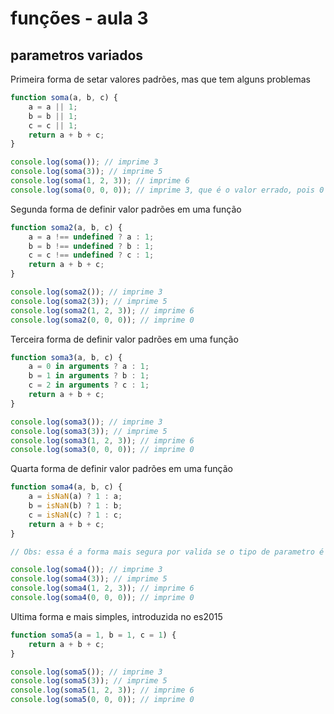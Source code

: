 # funções - aula 3
## parametros variados

Primeira forma de setar valores padrões, mas que tem alguns problemas

```javascript
function soma(a, b, c) {
    a = a || 1;
    b = b || 1;
    c = c || 1;
    return a + b + c;
}

console.log(soma()); // imprime 3
console.log(soma(3)); // imprime 5
console.log(soma(1, 2, 3)); // imprime 6
console.log(soma(0, 0, 0)); // imprime 3, que é o valor errado, pois 0 é considerado como falso em js.
```

Segunda forma de definir valor padrões em uma função

```javascript
function soma2(a, b, c) {
    a = a !== undefined ? a : 1;
    b = b !== undefined ? b : 1;
    c = c !== undefined ? c : 1;
    return a + b + c;
}

console.log(soma2()); // imprime 3
console.log(soma2(3)); // imprime 5
console.log(soma2(1, 2, 3)); // imprime 6
console.log(soma2(0, 0, 0)); // imprime 0
```

Terceira forma de definir valor padrões em uma função

```javascript
function soma3(a, b, c) {
    a = 0 in arguments ? a : 1;
    b = 1 in arguments ? b : 1;
    c = 2 in arguments ? c : 1;
    return a + b + c;
}

console.log(soma3()); // imprime 3
console.log(soma3(3)); // imprime 5
console.log(soma3(1, 2, 3)); // imprime 6
console.log(soma3(0, 0, 0)); // imprime 0
```

Quarta forma de definir valor padrões em uma função

```javascript
function soma4(a, b, c) {
    a = isNaN(a) ? 1 : a;
    b = isNaN(b) ? 1 : b;
    c = isNaN(c) ? 1 : c;
    return a + b + c;
}

// Obs: essa é a forma mais segura por valida se o tipo de parametro é number

console.log(soma4()); // imprime 3
console.log(soma4(3)); // imprime 5
console.log(soma4(1, 2, 3)); // imprime 6
console.log(soma4(0, 0, 0)); // imprime 0
```

Ultima forma e mais simples, introduzida no es2015

```javascript
function soma5(a = 1, b = 1, c = 1) {
    return a + b + c;
}

console.log(soma5()); // imprime 3
console.log(soma5(3)); // imprime 5
console.log(soma5(1, 2, 3)); // imprime 6
console.log(soma5(0, 0, 0)); // imprime 0
```
